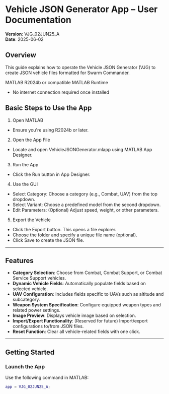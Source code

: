# Vehicle JSON Generator App – User Documentation
**Version**: VJG_02JUN25_A  
**Date**: 2025-06-02

## Overview
This guide explains how to operate the Vehicle JSON Generator (VJG) to create JSON vehicle files formatted for Swarm Commander.

MATLAB R2024b or compatible MATLAB Runtime
-  No internet connection required once installed

## Basic Steps to Use the App
1.	Open MATLAB
-  Ensure you're using R2024b or later.
2.	Open the App File
-  Locate and open VehicleJSONGenerator.mlapp using MATLAB App Designer.
3.	Run the App
-  Click the Run button in App Designer.
4.	Use the GUI
-  Select Category: Choose a category (e.g., Combat, UAV) from the top dropdown.
-  Select Variant: Choose a predefined model from the second dropdown.
-  Edit Parameters: (Optional) Adjust speed, weight, or other parameters.
5.	Export the Vehicle
-  Click the Export button. This opens a file explorer.
-  Choose the folder and specify a unique file name (optional).
-  Click Save to create the JSON file.

---

## Features
- **Category Selection**: Choose from Combat, Combat Support, or Combat Service Support vehicles.
- **Dynamic Vehicle Fields**: Automatically populate fields based on selected vehicle.
- **UAV Configuration**: Includes fields specific to UAVs such as altitude and subcategory.
- **Weapon System Specification**: Configure equipped weapon types and related power settings.
- **Image Preview**: Displays vehicle image based on selection.
- **Import/Export Functionality**: (Reserved for future) Import/export configurations to/from JSON files.
- **Reset Function**: Clear all vehicle-related fields with one click.

---

## Getting Started

### Launch the App
Use the following command in MATLAB:
```matlab
app = VJG_02JUN25_A;

